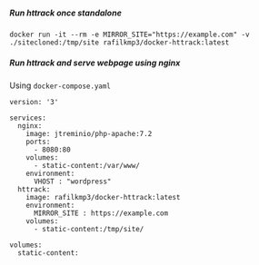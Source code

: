 ##### Run httrack once standalone

```
docker run -it --rm -e MIRROR_SITE="https://example.com" -v ./sitecloned:/tmp/site rafilkmp3/docker-httrack:latest 
```
##### Run httrack and serve webpage using nginx

Using `docker-compose.yaml`
```
version: '3'

services:
  nginx:
    image: jtreminio/php-apache:7.2
    ports:
      - 8080:80
    volumes:
      - static-content:/var/www/
    environment:
      VHOST : "wordpress"
  httrack:
    image: rafilkmp3/docker-httrack:latest
    environment:
      MIRROR_SITE : https://example.com
    volumes:
      - static-content:/tmp/site/

volumes:
  static-content:
```